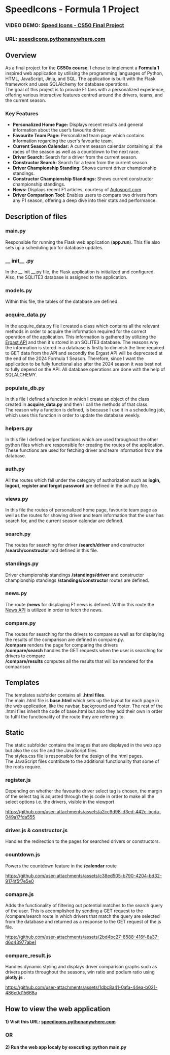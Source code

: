 # SpeedIcons - Formula 1 Project
### VIDEO DEMO: [Speed Icons - CS50 Final Project](https://youtu.be/Rff9AGjM31A)
### URL: [speedicons.pythonanywhere.com](https://speedicons.pythonanywhere.com/)
## Overview
As a final project for the **CS50x course**, I chose to implement a **Formula 1**  inspired web application by utilising the programming languages of Python, HTML, JavaScript, Jinja, and SQL. The application is built with the Flask framework and uses SQLAlchemy for database operations. \
The goal of this project is to provide F1 fans with a personalized experience, offering various interactive features centred around the drivers, teams, and the current season.

### Key Features
- **Personalized Home Page:** Displays recent results and general information about the user’s favourite driver.
- **Favourite Team Page:** Personalized team page which contains information regarding the user's favourite team.
- **Current Season Calendar:** A current season calendar containing all the races of the season as well as a countdown to the next race.
- **Driver Search:** Search for a driver from the current season.
- **Constructor Search:** Search for a team from the current season.
- **Driver Championship Standing:** Shows current driver championship standings.
- **Constructor Championship Standings:** Shows current constructor championship standings.
- **News:** Displays recent F1 articles, courtesy of [Autosport.com](https://www.autosport.com/)
- **Driver Comparison Tool:** Enables users to compare two drivers from any F1 season, offering a deep dive into their stats and performance.

## Description of files
### main.py
Responsible for running the Flask web application (**app.run**). This file also sets up a scheduling job for database updates.
### __ init__ .py
In the __ init __.py file, the Flask application is initialized and configured. Also, the SQLITE3 database is assigned to the application.

### models.py
Within this file, the tables of the database are defined.

### acquire_data.py
In the acquire_data.py file I created a class which contains all the relevant methods in order to acquire the information required for the correct operation of the application. This information is gathered by utilizing the [Ergast API](https://ergast.com/mrd/) and then it's stored in an SQLITE3 database. The reasons why the information is stored in a database is firstly to diminish the time required to GET data from the API and secondly the Ergast API will be deprecated at the end of the 2024 Formula 1 Season. Therefore, since I want the application to be fully functional also after the 2024 season it was best not to fully depend on the API. All database operations are done with the help of SQLALCHEMY.

### populate_db.py
In this file I defined a function in which I create an object of the class created in **acquire_data.py** and then I call the methods of that class. \
The reason why a function is defined, is because I use it in a scheduling job, which uses this function in order to update the database weekly.

### helpers.py
In this file I defined helper functions which are used throughout the other python files which are responsible for creating the routes of the application. \
These functions are used for fetching driver and team information from the database.

### auth.py
All the routes which fall under the category of authorization such as **login, logout, register and forgot password**  are defined in the auth.py file.

### views.py
In this file the routes of personalized home page, favourite team page as well as the routes for showing driver and team information that the user has search for, and the current season calendar are defined.

### search.py
The routes for searching for driver **/search/driver** and constructor **/search/constructor** and defined in this file.

### standings.py
Driver championship standings **/standings/driver** and constructor championship standings **/standings/constructor** routes are defined.

### news.py
The route **/news** for displaying F1 news is defined. Within this route the [News API](https://newsapi.org/) is utilized in order to fetch the news.

### compare.py
The routes for searching for the drivers to compare as well as for displaying the results of the comparison are defined in compare.py. \
**/compare** renders the page for comparing the drivers \
**/compare/search** handles the GET requests when the user is searching for drivers to compare \
**/compare/results** computes all the results that will be rendered for the comparison

## Templates
The templates subfolder contains all **.html files**. \
The main .html file is **base.html** which sets up the layout for each page in the web application, like the navbar, background and footer. The rest of the .html files inherit the code of base.html but also they add their own in order to fulfil the functionality of the route they are referring to.

## Static
The static subfolder contains the images that are displayed in the web app but also the css file and the JavaScript files.\
The styles.css file is responsible for the design of the html pages.\
The JavaScript files contribute to the additional functionality that some of the roots require.

### register.js
Depending on whether the favourite driver select tag is chosen, the margin of the select tag is adjusted through the js code in order to make all the select options i.e. the drivers, visible in the viewport



https://github.com/user-attachments/assets/a2cc9d98-d3ed-442c-bcda-049a17fda555



### driver.js & constructor.js
Handles the redirection to the pages for searched drivers or constructors.

### countdown.js
Powers the countdown feature in the **/calendar** route


https://github.com/user-attachments/assets/c38ed505-b790-4204-bd32-9174f5f7e5e0


### comapre.js
Adds the functionality of filtering out potential matches to the search query of the user. This is accomplished by sending a GET request to the /compare/search route in which drivers that match the query are selected from the database and returned as a response to the GET request of the js file.



https://github.com/user-attachments/assets/2bd4bc27-8588-416f-8a37-d6d43977abe1

### compare_result.js
Handles dynamic styling and displays driver comparison graphs such as drivers points throughout the seasons, win ratio and podium ratio using **plotly.js** .



https://github.com/user-attachments/assets/1dbc8a41-0afa-44ea-b021-486e0d15668a



## How to view the web application
#### 1) Visit this URL: [speedicons.pythonanywhere.com](https://speedicons.pythonanywhere.com/)
### **OR**
#### 2) Run the web app localy by executing: **python main.py**
